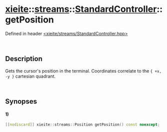 # [xieite](../../../xieite.md)\:\:[streams](../../../streams.md)\:\:[StandardController](../../StandardController.md)\:\:getPosition
Defined in header [<xieite/streams/StandardController.hpp>](../../../../include/xieite/streams/StandardController.hpp)

&nbsp;

## Description
Gets the cursor's position in the terminal. Coordinates correlate to the `{ +x, -y }` cartesian quadrant.

&nbsp;

## Synopses
#### 1)
```cpp
[[nodiscard]] xieite::streams::Position getPosition() const noexcept;
```
